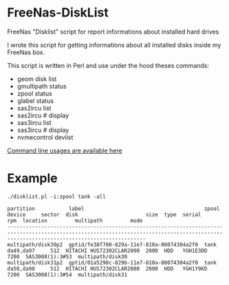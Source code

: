 # FreeNas-DiskList
FreeNas "Disklist" script for report informations about installed hard drives

I wrote this script for getting informations about all installed disks inside my FreeNas box.

This script is written in Perl and use under the hood theses commands:
* geom disk list
* gmultipath status
* zpool status
* glabel status
* sas2ircu list
* sas2ircu # display
* sas3ircu list
* sas3ircu # display
* nvmecontrol devlist

[Command line usages are available here](../../wiki/Command-Line-usage)

# Example
```
./disklist.pl -i:zpool tank -all

partition           label                                       zpool    device     sector  disk                      size  type  serial     rpm  location         multipath         mode
-----------------------------------------------------------------------------------------------------------------------------------------------------------------------------------------
multipath/disk30p2  gptid/fe38f700-829a-11e7-810a-00074304a2f0  tank     da49,da97     512  HITACHI HUS72302CLAR2000  2000  HDD   YGH1E3DD  7200  SAS3008(1):3#53  multipath/disk30
multipath/disk31p2  gptid/01a5298c-829b-11e7-810a-00074304a2f0  tank     da50,da98     512  HITACHI HUS72302CLAR2000  2000  HDD   YGH1Y9KD  7200  SAS3008(1):3#54  multipath/disk31
```
